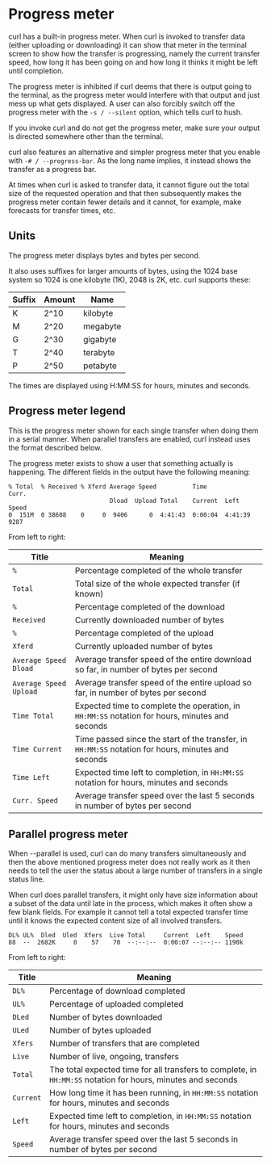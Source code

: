 # Progress meter

curl has a built-in progress meter. When curl is invoked to transfer data
(either uploading or downloading) it can show that meter in the terminal
screen to show how the transfer is progressing, namely the current transfer
speed, how long it has been going on and how long it thinks it might be left
until completion.

The progress meter is inhibited if curl deems that there is output going to
the terminal, as the progress meter would interfere with that output and just
mess up what gets displayed. A user can also forcibly switch off the progress
meter with the `-s / --silent` option, which tells curl to hush.

If you invoke curl and do not get the progress meter, make sure your output is
directed somewhere other than the terminal.

curl also features an alternative and simpler progress meter that you enable
with `-# / --progress-bar`. As the long name implies, it instead shows the
transfer as a progress bar.

At times when curl is asked to transfer data, it cannot figure out the total
size of the requested operation and that then subsequently makes the progress
meter contain fewer details and it cannot, for example, make forecasts for
transfer times, etc.

## Units

The progress meter displays bytes and bytes per second.

It also uses suffixes for larger amounts of bytes, using the 1024 base system
so 1024 is one kilobyte (1K), 2048 is 2K, etc. curl supports these:

| Suffix  |  Amount | Name      |
|---------|---------|-----------|
| K       | 2^10    | kilobyte  |
| M       | 2^20    | megabyte  |
| G       | 2^30    | gigabyte  |
| T       | 2^40    | terabyte  |
| P       | 2^50    | petabyte  |

The times are displayed using H:MM:SS for hours, minutes and seconds.

## Progress meter legend

This is the progress meter shown for each single transfer when doing them in a
serial manner. When parallel transfers are enabled, curl instead uses the
format described below.

The progress meter exists to show a user that something actually is happening.
The different fields in the output have the following meaning:

    % Total  % Received % Xferd Average Speed          Time             Curr.
                                Dload  Upload Total    Current  Left    Speed
    0  151M  0 38608    0     0  9406      0  4:41:43  0:00:04  4:41:39  9287

From left to right:

| Title                  | Meaning                                                                                            |
|------------------------|----------------------------------------------------------------------------------------------------|
| `%`                    | Percentage completed of the whole transfer                                                         |
| `Total`                | Total size of the whole expected transfer (if known)                                               |
| `%`                    | Percentage completed of the download                                                               |
| `Received`             | Currently downloaded number of bytes                                                               |
| `%`                    | Percentage completed of the upload                                                                 |
| `Xferd`                | Currently uploaded number of bytes                                                                 |
| `Average Speed Dload`  | Average transfer speed of the entire download so far, in number of bytes per second                |
| `Average Speed Upload` | Average transfer speed of the entire upload so far, in number of bytes per second                  |
| `Time Total`           | Expected time to complete the operation, in `HH:MM:SS` notation for hours, minutes and seconds     |
| `Time Current`         | Time passed since the start of the transfer, in `HH:MM:SS` notation for hours, minutes and seconds |
| `Time Left`            | Expected time left to completion, in `HH:MM:SS` notation for hours, minutes and seconds            |
| `Curr. Speed`          | Average transfer speed over the last 5 seconds in number of bytes per second                       |

## Parallel progress meter

When --parallel is used, curl can do many transfers simultaneously and then
the above mentioned progress meter does not really work as it then needs to
tell the user the status about a large number of transfers in a single status
line.

When curl does parallel transfers, it might only have size information about a
subset of the data until late in the process, which makes it often show a few
blank fields. For example it cannot tell a total expected transfer time until
it knows the expected content size of all involved transfers.

    DL% UL%  Dled  Uled  Xfers  Live Total     Current  Left    Speed
    88  --  2682K     0    57    70  --:--:--  0:00:07 --:--:-- 1190k

From left to right:

| Title     | Meaning                                                                                                      |
|-----------|--------------------------------------------------------------------------------------------------------------|
| `DL%`     | Percentage of download completed                                                                             |
| `UL%`     | Percentage of uploaded completed                                                                             |
| `DLed`    | Number of bytes downloaded                                                                                   |
| `ULed`    | Number of bytes uploaded                                                                                     |
| `Xfers`   | Number of transfers that are completed                                                                       |
| `Live`    | Number of live, ongoing, transfers                                                                           |
| `Total`   | The total expected time for all transfers to complete, in `HH:MM:SS` notation for hours, minutes and seconds |
| `Current` | How long time it has been running, in `HH:MM:SS` notation for hours, minutes and seconds                     |
| `Left`    | Expected time left to completion, in `HH:MM:SS` notation for hours, minutes and seconds                      |
| `Speed`   | Average transfer speed over the last 5 seconds in number of bytes per second                                 |
